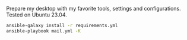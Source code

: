 Prepare my desktop with my favorite tools, settings and configurations.
Tested on Ubuntu 23.04.

```bash
ansible-galaxy install -r requirements.yml
ansible-playbook mail.yml -K
```